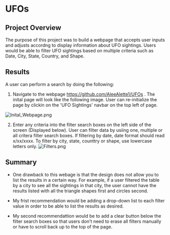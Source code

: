 # UFOs

## Project Overview
The purpose of this project was to build a webpage that accepts user inputs and adjusts accordng to display information about UFO sightings. Users would be able to filter UFO sightings based on multiple criteria such as Date, City, State, Country, and Shape.

## Results
A user can perform a search by doing the following: 

1. Navigate to the webpage https://github.com/AleeAlette1/UFOs . The inital page will look like the following image. User can re-initialize the page by clickin on the 'UFO Sightings' navbar on the top left of page.

![Inital_Webpage.png](images/Initial_Webpage.png)

2. Enter any criteria into the filter search boxes on the left side of the screen (Displayed below). User can filter data by usiing one, multiple or all critera filter search boxes. If filtering by date, date format should read x/xx/xxxx. To filter by city, state, counttry or shape, use lowercase letters only.
![Filters.png](images/Filters.png)


## Summary
- One drawback to this webage is that the design does not allow you to list the results in a certain way. For example, if a user filtered the table by a city to see all the sightings in that city, the user cannot have the results listed with all the triangle shapes first and circles second.

- My frist recommendation would be adding a drop-down list to each filter value in order to be able to list the results as desired. 

- My second recommendattion would be to add a clear button below the filter search boxes so that users don't need to erase all filters manually or have to scroll back up to the top of the page. 